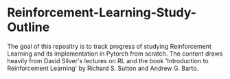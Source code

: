 # Reinforcement-Learning-Study-Outline

The goal of this repositry is to track progress of studying Reinforcement Learning and its implementation in Pytorch from scratch. The content draws heavily from David Silver's lectures on RL and the book 'Introduction to Reinforcement Learning' by Richard S. Sutton and Andrew G. Barto.



